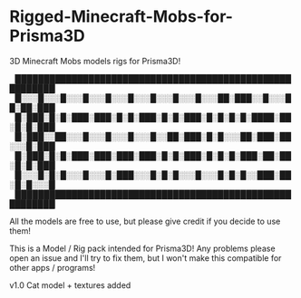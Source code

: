 # Rigged-Minecraft-Mobs-for-Prisma3D
3D Minecraft Mobs models rigs for Prisma3D!

▕█████████████████████████████████████████████████████████▏
▕█░░░█░░░█░░░█░░░█░░░█░░░█░░░█░░░█░░░██░███░░█░░░██░██░███▏
▕█░███░█░█░███░███░█░█░███░█░█░███░█░█░█░█░████░██░█░█░███▏
▕█░███░░██░░░█░░░█░░░█░░░█░░██░███░█░█░░░██░███░██░░░█░███▏
▕█░███░█░█░███░███░███░███░█░█░███░█░█░█░███░██░██░█░█░███▏
▕█░░░█░█░█░░░█░░░█░███░░░█░█░█░░░█░░░█░█░█░░███░██░█░█░░░█▏
▕█████████████████████████████████████████████████████████▏

All the models are free to use, but please give credit if you decide to use them!

This is a Model / Rig pack intended for Prisma3D! Any problems please open an issue and I'll try to fix them, but I won't make this compatible for other apps / programs!

v1.0
Cat model + textures added
